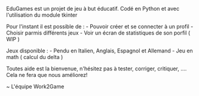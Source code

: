 EduGames est un projet de jeu à but éducatif.
Codé en Python et avec l'utilisation du module tkinter

Pour l'instant il est possible de : - Pouvoir créer et se connecter à un profil
                                   - Choisir parmis différents jeux
                                    - Voir un écran de statistiques de son porfil ( WIP )

Jeux disponible : - Pendu en Italien, Anglais, Espagnol et Allemand
                  - Jeu en math ( calcul du delta )

Toutes aide est la bienvenue, n'hésitez pas à tester, corriger, critiquer, .... Cela ne fera que nous améliorez!

~ L'équipe Work2Game
